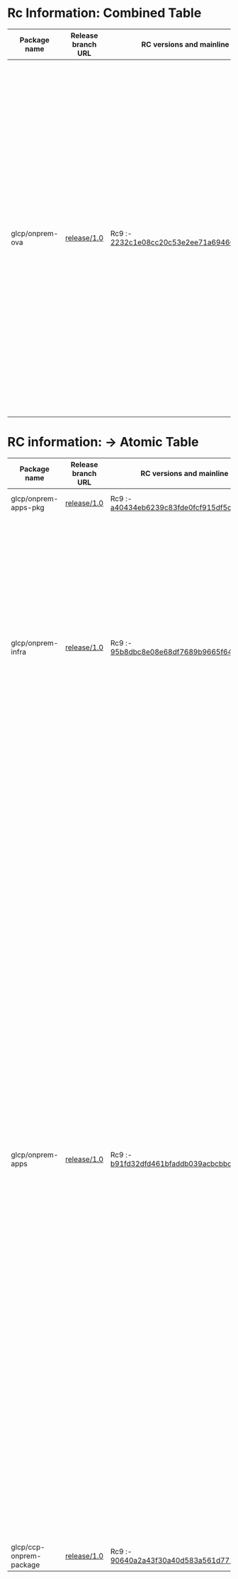 # Rc Information: Combined Table

| Package name | Release branch URL | RC versions and mainline commit | Rc tag | Rc artifact location | Release notes Location | Commit IDS |
|--------------|---------------------|----------------------------------|--------|----------------------|-----------------------|--------|
|glcp/onprem-ova | [release/1.0](https://github.com/glcp/onprem-ova/tree/release/1.0) | Rc9 :- [2232c1e08cc20c53e2ee71a694608ba3bbd07935](https://github.com/glcp/onprem-ova/commit/2232c1e08cc20c53e2ee71a694608ba3bbd07935) | [1.0.0-rc9.164](https://github.com/glcp/onprem-ova/releases/tag/1.0.0-rc9.164) | [golden](http://artifactory.hstlabs.glcp.hpecorp.net/1.0/1.0.0/rc9/golden/) | N/A | [2232c1e08cc20c53e2ee71a694608ba3bbd07935](https://github.com/glcp/onprem-ova/commit/2232c1e08cc20c53e2ee71a694608ba3bbd07935) [4d10307c95d3ce1045c65ec7ba2b586524083b0e](https://github.com/glcp/onprem-ova/commit/4d10307c95d3ce1045c65ec7ba2b586524083b0e) [389395c80e76899b6814ddeb159a372c1fbaf654](https://github.com/glcp/onprem-ova/commit/389395c80e76899b6814ddeb159a372c1fbaf654) [0339b9b3488ab5eaac1e78f3698116e94fbbdaa9](https://github.com/glcp/onprem-ova/commit/0339b9b3488ab5eaac1e78f3698116e94fbbdaa9) [09a76eec5a3c99197cdfbd0d8aa532198b5a489b](https://github.com/glcp/onprem-ova/commit/09a76eec5a3c99197cdfbd0d8aa532198b5a489b) [7df68f0bfd5745d6ceb42e126180138c38c470ba](https://github.com/glcp/onprem-ova/commit/7df68f0bfd5745d6ceb42e126180138c38c470ba) [dffaba5da50bf212e4c490133ebe95a4ddd64207](https://github.com/glcp/onprem-ova/commit/dffaba5da50bf212e4c490133ebe95a4ddd64207) [3ed3a4369dd6668ad850c3d2c4192c687bbad1e3](https://github.com/glcp/onprem-ova/commit/3ed3a4369dd6668ad850c3d2c4192c687bbad1e3) [7eb61aadb61919a153969f7357ec235d0b31ef56](https://github.com/glcp/onprem-ova/commit/7eb61aadb61919a153969f7357ec235d0b31ef56) [add0408b323b90b23271f30b265f25107fc32bd0](https://github.com/glcp/onprem-ova/commit/add0408b323b90b23271f30b265f25107fc32bd0) [a8874398d3862157d49e61e4c031fab008cc0d6b](https://github.com/glcp/onprem-ova/commit/a8874398d3862157d49e61e4c031fab008cc0d6b) [78ccaab528f1fa1a9201656a6eeb298ea65c5a86](https://github.com/glcp/onprem-ova/commit/78ccaab528f1fa1a9201656a6eeb298ea65c5a86) [f990fff7c5cdced294c02279e8c240fe669fd319](https://github.com/glcp/onprem-ova/commit/f990fff7c5cdced294c02279e8c240fe669fd319) [53a449759da91624c8235f1ba8d166456f26f384](https://github.com/glcp/onprem-ova/commit/53a449759da91624c8235f1ba8d166456f26f384) [6562bfc6fabc54bded2be865e7692f3998bd974a](https://github.com/glcp/onprem-ova/commit/6562bfc6fabc54bded2be865e7692f3998bd974a) [54873af5a0411f777e86152b96312869b2518db4](https://github.com/glcp/onprem-ova/commit/54873af5a0411f777e86152b96312869b2518db4) [55418ff937aba0c5455bc94f5758316d41e686dc](https://github.com/glcp/onprem-ova/commit/55418ff937aba0c5455bc94f5758316d41e686dc) [89aeb60788c06586b00833f0eb17c039a049ac1e](https://github.com/glcp/onprem-ova/commit/89aeb60788c06586b00833f0eb17c039a049ac1e) [21bf21cae05a2046d0cdea508f7d3db16608b02b](https://github.com/glcp/onprem-ova/commit/21bf21cae05a2046d0cdea508f7d3db16608b02b) [b812087a31af9408a788c6362140ef3e22c1e7e6](https://github.com/glcp/onprem-ova/commit/b812087a31af9408a788c6362140ef3e22c1e7e6) [a836bb437d0e1fadae4d2a652470f196866146f8](https://github.com/glcp/onprem-ova/commit/a836bb437d0e1fadae4d2a652470f196866146f8) [0babb3b178638a689b401d320a2f7d0c0928128c](https://github.com/glcp/onprem-ova/commit/0babb3b178638a689b401d320a2f7d0c0928128c) [171d3b767bfee0dc4514d407643b9f89a6cc3276](https://github.com/glcp/onprem-ova/commit/171d3b767bfee0dc4514d407643b9f89a6cc3276) [61c31e7ec5a15b0a74dfcf5b93c08e0e458720c6](https://github.com/glcp/onprem-ova/commit/61c31e7ec5a15b0a74dfcf5b93c08e0e458720c6) [8ac35dd3eb6f4bb9523d04638858c7b4ff4fe5bb](https://github.com/glcp/onprem-ova/commit/8ac35dd3eb6f4bb9523d04638858c7b4ff4fe5bb) [e08ff51e48535939641721858e676c3596439e4d](https://github.com/glcp/onprem-ova/commit/e08ff51e48535939641721858e676c3596439e4d) [ebbba008b6e3eb9cb9405f2ecc0d46b83fe95bc1](https://github.com/glcp/onprem-ova/commit/ebbba008b6e3eb9cb9405f2ecc0d46b83fe95bc1) [6fcc73af70cbc5a8ad07cfaf236415085e96aeb1](https://github.com/glcp/onprem-ova/commit/6fcc73af70cbc5a8ad07cfaf236415085e96aeb1) [6b9ec427bf5b7d2a9e837587a2478d274b03109f](https://github.com/glcp/onprem-ova/commit/6b9ec427bf5b7d2a9e837587a2478d274b03109f) [fb7833a4313554a3c9ab7c272925574a80317b0d](https://github.com/glcp/onprem-ova/commit/fb7833a4313554a3c9ab7c272925574a80317b0d) [742066181b7346f2458ae143eb442d52a7b5c8a2](https://github.com/glcp/onprem-ova/commit/742066181b7346f2458ae143eb442d52a7b5c8a2) [fdd171bc754cbb3f9d1349647e1a6858c62d48a0](https://github.com/glcp/onprem-ova/commit/fdd171bc754cbb3f9d1349647e1a6858c62d48a0) [ff23a1e6a0d72d4c10d3a721751b39ed19873014](https://github.com/glcp/onprem-ova/commit/ff23a1e6a0d72d4c10d3a721751b39ed19873014) [0bf3ebefa07b33402fe4c17adc2ddbad00403610](https://github.com/glcp/onprem-ova/commit/0bf3ebefa07b33402fe4c17adc2ddbad00403610) [af0aa6830bab7689fcb958acfc2259c3b0d4d473](https://github.com/glcp/onprem-ova/commit/af0aa6830bab7689fcb958acfc2259c3b0d4d473) [18bab1be7df87293868576ae8b4bebe4421d5663](https://github.com/glcp/onprem-ova/commit/18bab1be7df87293868576ae8b4bebe4421d5663) [bfe751eec4d359b2143beb1e7d468c106c652a01](https://github.com/glcp/onprem-ova/commit/bfe751eec4d359b2143beb1e7d468c106c652a01) [8a94f0833c73f26ab84c191cce193747d8e25f38](https://github.com/glcp/onprem-ova/commit/8a94f0833c73f26ab84c191cce193747d8e25f38) [2214bded3c59fdb5b15249bbf329a5a6121d531c](https://github.com/glcp/onprem-ova/commit/2214bded3c59fdb5b15249bbf329a5a6121d531c) [31c6adfc55e0395c775ecf0160c2d50ed5c254da](https://github.com/glcp/onprem-ova/commit/31c6adfc55e0395c775ecf0160c2d50ed5c254da) |
# RC information: -> Atomic Table

| Package name | Release branch URL | RC versions and mainline commit | Rc tag | Rc artifact location | Release notes Location | Commit IDS |
|--------------|---------------------|----------------------------------|--------|----------------------|-----------------------|--------|
|glcp/onprem-apps-pkg | [release/1.0](https://github.com/glcp/onprem-apps-pkg/tree/release/1.0) | Rc9 :- [a40434eb6239c83fde0fcf915df5ceaa6298f93b](https://github.com/glcp/onprem-apps-pkg/commit/a40434eb6239c83fde0fcf915df5ceaa6298f93b) | [1.0.0-rc9.107](https://github.com/glcp/onprem-apps-pkg/releases/tag/1.0.0-rc9.107) | [onprem-apps-pkg](http://artifactory.hstlabs.glcp.hpecorp.net/1.0/1.0.0/rc9/onprem-apps-pkg/) | N/A | [a40434eb6239c83fde0fcf915df5ceaa6298f93b](https://github.com/glcp/onprem-apps-pkg/commit/a40434eb6239c83fde0fcf915df5ceaa6298f93b) |
|glcp/onprem-infra | [release/1.0](https://github.com/glcp/onprem-infra/tree/release/1.0) | Rc9 :- [95b8dbc8e08e68df7689b9665f647ca2dc45dddf](https://github.com/glcp/onprem-infra/commit/95b8dbc8e08e68df7689b9665f647ca2dc45dddf) | [1.0.0-rc9.108](https://github.com/glcp/onprem-infra/releases/tag/1.0.0-rc9.108) | [golden](http://artifactory.hstlabs.glcp.hpecorp.net/1.0/1.0.0/rc9/golden/) | N/A | [95b8dbc8e08e68df7689b9665f647ca2dc45dddf](https://github.com/glcp/onprem-infra/commit/95b8dbc8e08e68df7689b9665f647ca2dc45dddf) [c91c3552cfaad2d0391ae4d01d51bf5dbb49ff4a](https://github.com/glcp/onprem-infra/commit/c91c3552cfaad2d0391ae4d01d51bf5dbb49ff4a) [f637a9fe67f78617dc4e3404ad38b106d2e041a6](https://github.com/glcp/onprem-infra/commit/f637a9fe67f78617dc4e3404ad38b106d2e041a6) [84ffd716c3cb081ff7f2ea9987fba9bead005538](https://github.com/glcp/onprem-infra/commit/84ffd716c3cb081ff7f2ea9987fba9bead005538) [b66d9d8fb5e67ae646a970159c46aead8f6e5196](https://github.com/glcp/onprem-infra/commit/b66d9d8fb5e67ae646a970159c46aead8f6e5196) [3d40e6b8b59585f5027e3acab732ac8723f8e819](https://github.com/glcp/onprem-infra/commit/3d40e6b8b59585f5027e3acab732ac8723f8e819) [f8607ab2248ad04579b314cc639ba4b07fe9bbdc](https://github.com/glcp/onprem-infra/commit/f8607ab2248ad04579b314cc639ba4b07fe9bbdc) [a193915836013c833ba3fb223e27f9868de3c8f4](https://github.com/glcp/onprem-infra/commit/a193915836013c833ba3fb223e27f9868de3c8f4) [e905cb7c667c4529009d093c50bca9042d701809](https://github.com/glcp/onprem-infra/commit/e905cb7c667c4529009d093c50bca9042d701809) [bfb9ca832278e0b9d7f04ec66bec15e096970502](https://github.com/glcp/onprem-infra/commit/bfb9ca832278e0b9d7f04ec66bec15e096970502) [01606d6fa8580507065c08fc088011e54eb132c3](https://github.com/glcp/onprem-infra/commit/01606d6fa8580507065c08fc088011e54eb132c3) [51c9c140f8348a9665d49848d90bef31d1c8948b](https://github.com/glcp/onprem-infra/commit/51c9c140f8348a9665d49848d90bef31d1c8948b) [9c6fece30a646e0a8461da18674978803beeb1b1](https://github.com/glcp/onprem-infra/commit/9c6fece30a646e0a8461da18674978803beeb1b1) [2f4fecbd91c122b07203f2dce80b18baf3277480](https://github.com/glcp/onprem-infra/commit/2f4fecbd91c122b07203f2dce80b18baf3277480) [b624ae18c6ca6d656db9ab5db67c3f85a1cca737](https://github.com/glcp/onprem-infra/commit/b624ae18c6ca6d656db9ab5db67c3f85a1cca737) [cca7144a4091d8e9f9e5156f22c5a3233b09ef6f](https://github.com/glcp/onprem-infra/commit/cca7144a4091d8e9f9e5156f22c5a3233b09ef6f) [e198cc82ef24bb7e4040e4497db013e22cf88f47](https://github.com/glcp/onprem-infra/commit/e198cc82ef24bb7e4040e4497db013e22cf88f47) [c6b08102758b38e11b0e6f1d1ff4fab21f9aeb3c](https://github.com/glcp/onprem-infra/commit/c6b08102758b38e11b0e6f1d1ff4fab21f9aeb3c) [6d8ab813df7780f99bdbdac0601d492b6c77accb](https://github.com/glcp/onprem-infra/commit/6d8ab813df7780f99bdbdac0601d492b6c77accb) [892a1d7bed92184b30c3209cd40a8e290f88058d](https://github.com/glcp/onprem-infra/commit/892a1d7bed92184b30c3209cd40a8e290f88058d) [b7e6c57cb862a426d236c462b8d8c7a8ed5def82](https://github.com/glcp/onprem-infra/commit/b7e6c57cb862a426d236c462b8d8c7a8ed5def82) [5bf3304a33b88c8a0169c0b7909afc68955cd86b](https://github.com/glcp/onprem-infra/commit/5bf3304a33b88c8a0169c0b7909afc68955cd86b) [b8ca85599ec4615c789df2096d726c4dde0476f4](https://github.com/glcp/onprem-infra/commit/b8ca85599ec4615c789df2096d726c4dde0476f4) [fdc15d4763dd0e5d512f0b92115168cf92fe47d7](https://github.com/glcp/onprem-infra/commit/fdc15d4763dd0e5d512f0b92115168cf92fe47d7) [ec6aa7eeb97061dde0b706136c011413fc9af67d](https://github.com/glcp/onprem-infra/commit/ec6aa7eeb97061dde0b706136c011413fc9af67d) [db35fe507a9db911eb99a2a1232e9ef9da828022](https://github.com/glcp/onprem-infra/commit/db35fe507a9db911eb99a2a1232e9ef9da828022) [5dfcf56b120f14da870dfed5591ba9d640437d4c](https://github.com/glcp/onprem-infra/commit/5dfcf56b120f14da870dfed5591ba9d640437d4c) [a3fddc38107ec99deda8f09445547b1a82da3d96](https://github.com/glcp/onprem-infra/commit/a3fddc38107ec99deda8f09445547b1a82da3d96) [aab9b6595517cd1b1f989f30a154ca9d1dd1a183](https://github.com/glcp/onprem-infra/commit/aab9b6595517cd1b1f989f30a154ca9d1dd1a183) |
|glcp/onprem-apps | [release/1.0](https://github.com/glcp/onprem-apps/tree/release/1.0) | Rc9 :- [b91fd32dfd461bfaddb039acbcbbc49e634619b4](https://github.com/glcp/onprem-apps/commit/b91fd32dfd461bfaddb039acbcbbc49e634619b4) | [1.0-rc9.376](https://github.com/glcp/onprem-apps/releases/tag/1.0-rc9.376) | N/A | N/A | [b91fd32dfd461bfaddb039acbcbbc49e634619b4](https://github.com/glcp/onprem-apps/commit/b91fd32dfd461bfaddb039acbcbbc49e634619b4) [965ba5c8e93a2cb6c00385d1610672fe409d079c](https://github.com/glcp/onprem-apps/commit/965ba5c8e93a2cb6c00385d1610672fe409d079c) [b7adc3ac11e56f1adca7b7ca933558e4e3901c73](https://github.com/glcp/onprem-apps/commit/b7adc3ac11e56f1adca7b7ca933558e4e3901c73) [fc6e1952b56d568f60d14a1719c9e683596b256b](https://github.com/glcp/onprem-apps/commit/fc6e1952b56d568f60d14a1719c9e683596b256b) [7307994aab35c5e4b23623c077f24b9aff739647](https://github.com/glcp/onprem-apps/commit/7307994aab35c5e4b23623c077f24b9aff739647) [278dca72bdf98af75a00c94ff757e9cde5793143](https://github.com/glcp/onprem-apps/commit/278dca72bdf98af75a00c94ff757e9cde5793143) [211e672fb32f50e4814c976f26fb9ae870fa636d](https://github.com/glcp/onprem-apps/commit/211e672fb32f50e4814c976f26fb9ae870fa636d) [b053b3dc2175e3c96f3be9e4014a0da9eaa15a26](https://github.com/glcp/onprem-apps/commit/b053b3dc2175e3c96f3be9e4014a0da9eaa15a26) [86e46ea0f2e91b48e245b1c8acfd433c1568351b](https://github.com/glcp/onprem-apps/commit/86e46ea0f2e91b48e245b1c8acfd433c1568351b) [80c076916c0ef8687c7acdeb2e5cd8ed3ce5391b](https://github.com/glcp/onprem-apps/commit/80c076916c0ef8687c7acdeb2e5cd8ed3ce5391b) [82ce4320368d16350fa1c1801c0612017fc5b47c](https://github.com/glcp/onprem-apps/commit/82ce4320368d16350fa1c1801c0612017fc5b47c) [8689d17edf1a928afc26f0d3d947d15fd3b02917](https://github.com/glcp/onprem-apps/commit/8689d17edf1a928afc26f0d3d947d15fd3b02917) [a7c3b72199f9f01953540d6f6725367115cfd514](https://github.com/glcp/onprem-apps/commit/a7c3b72199f9f01953540d6f6725367115cfd514) [dd14f530a932d2fc46201fde6fcbaac8551a548e](https://github.com/glcp/onprem-apps/commit/dd14f530a932d2fc46201fde6fcbaac8551a548e) [ed1237c99c08c4760d355f3495a93778c3b9c4f4](https://github.com/glcp/onprem-apps/commit/ed1237c99c08c4760d355f3495a93778c3b9c4f4) [e545ed85ce5e5b49b06bd43a18a16646b28e52cf](https://github.com/glcp/onprem-apps/commit/e545ed85ce5e5b49b06bd43a18a16646b28e52cf) [6c1f71db49abdfb8ad8ae1d072d0da4e67490759](https://github.com/glcp/onprem-apps/commit/6c1f71db49abdfb8ad8ae1d072d0da4e67490759) [03af5897edc7ed1cb79bad416ee7dbbeac6834a5](https://github.com/glcp/onprem-apps/commit/03af5897edc7ed1cb79bad416ee7dbbeac6834a5) [f1e7610544693c01d1adeb603a956fc09c6e14ed](https://github.com/glcp/onprem-apps/commit/f1e7610544693c01d1adeb603a956fc09c6e14ed) [0496fd159984d385ab900e30f1d6f4d5024b1632](https://github.com/glcp/onprem-apps/commit/0496fd159984d385ab900e30f1d6f4d5024b1632) [b73fae089f18e0e7e86b1f3f402ae0268a96b727](https://github.com/glcp/onprem-apps/commit/b73fae089f18e0e7e86b1f3f402ae0268a96b727) [f3413cee372f18465a8f4841035006097a8b1c2f](https://github.com/glcp/onprem-apps/commit/f3413cee372f18465a8f4841035006097a8b1c2f) [63ea5a7e1e5746d852fccc8e0261b33549959830](https://github.com/glcp/onprem-apps/commit/63ea5a7e1e5746d852fccc8e0261b33549959830) [a15ccd897b2b1f2f81241ca4a03b28495805c2ee](https://github.com/glcp/onprem-apps/commit/a15ccd897b2b1f2f81241ca4a03b28495805c2ee) [ab8c72484238e9940ae5c8fcaeea29aba44b418e](https://github.com/glcp/onprem-apps/commit/ab8c72484238e9940ae5c8fcaeea29aba44b418e) [5066297d1547eaed6a1932dfcd6825e54fd38e7e](https://github.com/glcp/onprem-apps/commit/5066297d1547eaed6a1932dfcd6825e54fd38e7e) [7bcc8dcf887c76875d99af1f0134f6784499e436](https://github.com/glcp/onprem-apps/commit/7bcc8dcf887c76875d99af1f0134f6784499e436) [d626d6edce228065ecccc1150055b3e74742c3ad](https://github.com/glcp/onprem-apps/commit/d626d6edce228065ecccc1150055b3e74742c3ad) [ab9361e2e5668b56e8ebb61c5de02eff8560c82d](https://github.com/glcp/onprem-apps/commit/ab9361e2e5668b56e8ebb61c5de02eff8560c82d) [2e9ca664b9c30727a68dbe3a42512da1fcdb9d2f](https://github.com/glcp/onprem-apps/commit/2e9ca664b9c30727a68dbe3a42512da1fcdb9d2f) [b507b7226753304ead3859cdb47c73a3e506cf88](https://github.com/glcp/onprem-apps/commit/b507b7226753304ead3859cdb47c73a3e506cf88) [4a869a05406b93306f492bedd73be7e8135f6e39](https://github.com/glcp/onprem-apps/commit/4a869a05406b93306f492bedd73be7e8135f6e39) [ff83e00f9a1c22d3d9b69c8fc42e308c376cb99c](https://github.com/glcp/onprem-apps/commit/ff83e00f9a1c22d3d9b69c8fc42e308c376cb99c) [da51cc362ef11e4a57d492e35690bf49aa306cce](https://github.com/glcp/onprem-apps/commit/da51cc362ef11e4a57d492e35690bf49aa306cce) [920ac7b4d0cf87305f82f571579acd9959e7ab46](https://github.com/glcp/onprem-apps/commit/920ac7b4d0cf87305f82f571579acd9959e7ab46) [9f3fa98af31c5538d46bf0c4db5d13c2d150455b](https://github.com/glcp/onprem-apps/commit/9f3fa98af31c5538d46bf0c4db5d13c2d150455b) [860503e930e1d334dc106607411082477ba8d6fe](https://github.com/glcp/onprem-apps/commit/860503e930e1d334dc106607411082477ba8d6fe) [583154d84d334f2646be87e79267cdfcc0205f89](https://github.com/glcp/onprem-apps/commit/583154d84d334f2646be87e79267cdfcc0205f89) [20d1b4988bcdde4b2a2a0b5122b8774e088cc810](https://github.com/glcp/onprem-apps/commit/20d1b4988bcdde4b2a2a0b5122b8774e088cc810) [2bf8b1def19e723a059e6208f97e2b2147bfed69](https://github.com/glcp/onprem-apps/commit/2bf8b1def19e723a059e6208f97e2b2147bfed69) [814ddf28b420e8cbd7b3e8c64032b3c8493ef1a4](https://github.com/glcp/onprem-apps/commit/814ddf28b420e8cbd7b3e8c64032b3c8493ef1a4) [401a0bc3f38e396d36455dbc2cfccbb92e538218](https://github.com/glcp/onprem-apps/commit/401a0bc3f38e396d36455dbc2cfccbb92e538218) [cb0c72c55ba7913638cd4aa0b952db578d229db9](https://github.com/glcp/onprem-apps/commit/cb0c72c55ba7913638cd4aa0b952db578d229db9) [8026b21c285978e10024f11f3e1895eed37c1cd2](https://github.com/glcp/onprem-apps/commit/8026b21c285978e10024f11f3e1895eed37c1cd2) [7194bd4fea3c06ded3b26ca06df42cb94384c083](https://github.com/glcp/onprem-apps/commit/7194bd4fea3c06ded3b26ca06df42cb94384c083) [b4e4bac56252ffcf6b40b342307533bd54a4d789](https://github.com/glcp/onprem-apps/commit/b4e4bac56252ffcf6b40b342307533bd54a4d789) [086a491eb0a3f978ae5c64f31616fb1ce4a0cf2b](https://github.com/glcp/onprem-apps/commit/086a491eb0a3f978ae5c64f31616fb1ce4a0cf2b) [db8b2327dae1f355e2b0f6dfdb2f0a88b694b86f](https://github.com/glcp/onprem-apps/commit/db8b2327dae1f355e2b0f6dfdb2f0a88b694b86f) [158067c40ed1e5a15b06191844d3f7534598dc05](https://github.com/glcp/onprem-apps/commit/158067c40ed1e5a15b06191844d3f7534598dc05) [0fbd0f2ea5c24220e9a3bd08c915b3168aeff731](https://github.com/glcp/onprem-apps/commit/0fbd0f2ea5c24220e9a3bd08c915b3168aeff731) [20c97fb219ba90763c5101945621a0f17aa23b8b](https://github.com/glcp/onprem-apps/commit/20c97fb219ba90763c5101945621a0f17aa23b8b) [4add6c598d909ddb9dd31a81de30cdf741df0850](https://github.com/glcp/onprem-apps/commit/4add6c598d909ddb9dd31a81de30cdf741df0850) [8294fa3bfa3ea7e62b803a14f4e6f27abf55323c](https://github.com/glcp/onprem-apps/commit/8294fa3bfa3ea7e62b803a14f4e6f27abf55323c) [89eb824bfd5673deb4eb456497d9d7222048c20a](https://github.com/glcp/onprem-apps/commit/89eb824bfd5673deb4eb456497d9d7222048c20a) [d34a6a96ece930bd7e120a3aaa36c6430c4891ea](https://github.com/glcp/onprem-apps/commit/d34a6a96ece930bd7e120a3aaa36c6430c4891ea) [9cb88981aad495ca82be941bc9e250f6b9c9d851](https://github.com/glcp/onprem-apps/commit/9cb88981aad495ca82be941bc9e250f6b9c9d851) [9182be37f2fad836e1b3528c1b1abcd4296c739a](https://github.com/glcp/onprem-apps/commit/9182be37f2fad836e1b3528c1b1abcd4296c739a) [fcd1f8b6e275dcd75d569dd1190773e45a1076cc](https://github.com/glcp/onprem-apps/commit/fcd1f8b6e275dcd75d569dd1190773e45a1076cc) [9a26bcf5082d4ae97dbe9f024969a2310b6060a3](https://github.com/glcp/onprem-apps/commit/9a26bcf5082d4ae97dbe9f024969a2310b6060a3) [c7702f00a2300f44e4af48916cf67823ef23a87f](https://github.com/glcp/onprem-apps/commit/c7702f00a2300f44e4af48916cf67823ef23a87f) [10d0c6e031a86e78ae87a03ab5e2a4968fda6495](https://github.com/glcp/onprem-apps/commit/10d0c6e031a86e78ae87a03ab5e2a4968fda6495) [2f367f091df55f59559a264360faefd55b2537bd](https://github.com/glcp/onprem-apps/commit/2f367f091df55f59559a264360faefd55b2537bd) [5164639dec6439bbb7383875fddfee7ce6669230](https://github.com/glcp/onprem-apps/commit/5164639dec6439bbb7383875fddfee7ce6669230) [badbb81b52abff71f0ae719bf55a45f5be0a1dfc](https://github.com/glcp/onprem-apps/commit/badbb81b52abff71f0ae719bf55a45f5be0a1dfc) [a060faaaf9601ac7f0d0c786366cddb462cb4b5f](https://github.com/glcp/onprem-apps/commit/a060faaaf9601ac7f0d0c786366cddb462cb4b5f) [952eba860976c6fa85ad25918ae98e6edc8215af](https://github.com/glcp/onprem-apps/commit/952eba860976c6fa85ad25918ae98e6edc8215af) [a02cb43ada64a0474b7b89a654c9c7344dd80f9b](https://github.com/glcp/onprem-apps/commit/a02cb43ada64a0474b7b89a654c9c7344dd80f9b) [dc5700bf26fb19d0a66261fe2108606dd478d2fa](https://github.com/glcp/onprem-apps/commit/dc5700bf26fb19d0a66261fe2108606dd478d2fa) [91ad1d5ab200f5fce38b4c030b2e47abd4f28f56](https://github.com/glcp/onprem-apps/commit/91ad1d5ab200f5fce38b4c030b2e47abd4f28f56) [217e1b18817abf437afd172e8291b9fc7216d521](https://github.com/glcp/onprem-apps/commit/217e1b18817abf437afd172e8291b9fc7216d521) [5d0f96fd9f351263172803f2994aaa530c04a7fc](https://github.com/glcp/onprem-apps/commit/5d0f96fd9f351263172803f2994aaa530c04a7fc) [b20a13d4815d584b180c80c9201de24572e60761](https://github.com/glcp/onprem-apps/commit/b20a13d4815d584b180c80c9201de24572e60761) [1fc2f70b2ccd6ec74882e94419aeaec416ac4142](https://github.com/glcp/onprem-apps/commit/1fc2f70b2ccd6ec74882e94419aeaec416ac4142) [646099c2c258df0b81347974fc68d3a18b6c6eb9](https://github.com/glcp/onprem-apps/commit/646099c2c258df0b81347974fc68d3a18b6c6eb9) [521ba973f473f1d2a2a22c09675a2dbaf8d297f6](https://github.com/glcp/onprem-apps/commit/521ba973f473f1d2a2a22c09675a2dbaf8d297f6) [f1d355cf62cdeafd18f1a0fe50e639ca62465074](https://github.com/glcp/onprem-apps/commit/f1d355cf62cdeafd18f1a0fe50e639ca62465074) [4a43872712f0a846e733189c860706c284944154](https://github.com/glcp/onprem-apps/commit/4a43872712f0a846e733189c860706c284944154) [37cb30f56e007095d80c008ee9ac823a65bacc4e](https://github.com/glcp/onprem-apps/commit/37cb30f56e007095d80c008ee9ac823a65bacc4e) [f75d2d694e1920b0dc8a091292f31d8eef11b6b3](https://github.com/glcp/onprem-apps/commit/f75d2d694e1920b0dc8a091292f31d8eef11b6b3) [c1e282dbf7cafe4c084562b123e1c9848a715fd8](https://github.com/glcp/onprem-apps/commit/c1e282dbf7cafe4c084562b123e1c9848a715fd8) [a0074abc1461f8e32bc081b87f4a2bee56c26d54](https://github.com/glcp/onprem-apps/commit/a0074abc1461f8e32bc081b87f4a2bee56c26d54) [64dabd1d33c624dab6442678864aad6ac58addc4](https://github.com/glcp/onprem-apps/commit/64dabd1d33c624dab6442678864aad6ac58addc4) [b756f728a419628e3d620c56e481ad6c48dbf725](https://github.com/glcp/onprem-apps/commit/b756f728a419628e3d620c56e481ad6c48dbf725) [a100f864d29da939db0d4d599f520b4899deeb34](https://github.com/glcp/onprem-apps/commit/a100f864d29da939db0d4d599f520b4899deeb34) [34d4b09ac15315e7b701c3a5f0b151c349e81a75](https://github.com/glcp/onprem-apps/commit/34d4b09ac15315e7b701c3a5f0b151c349e81a75) [f5f6d0b41d00b2aa20f6276c5b564ff41c3a4b46](https://github.com/glcp/onprem-apps/commit/f5f6d0b41d00b2aa20f6276c5b564ff41c3a4b46) |
|glcp/ccp-onprem-package | [release/1.0](https://github.com/glcp/ccp-onprem-package/tree/release/1.0) | Rc9 :- [90640a2a43f30a40d583a561d771ce0789637f60](https://github.com/glcp/ccp-onprem-package/commit/90640a2a43f30a40d583a561d771ce0789637f60) | [1.0.0-rc9.97](https://github.com/glcp/ccp-onprem-package/releases/tag/1.0.0-rc9.97) | [ccp-builds](http://artifactory.hstlabs.glcp.hpecorp.net/1.0/1.0.0/rc9/ccp-builds/) | N/A | [90640a2a43f30a40d583a561d771ce0789637f60](https://github.com/glcp/ccp-onprem-package/commit/90640a2a43f30a40d583a561d771ce0789637f60) |
